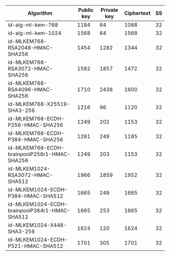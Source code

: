 | Algorithm                                     |  Public key  |  Private key |  Ciphertext  |  SS  |
| --------------------------------------------- | ------------ | ------------ |  ----------- |  --  |
| id-alg-ml-kem-768                             |     1184     |      64      |     1088     |  32  |
| id-alg-ml-kem-1024                            |     1568     |      64      |     1568     |  32  |
| id-MLKEM768-RSA2048-HMAC-SHA256               |     1454     |     1282     |     1344     |  32  |
| id-MLKEM768-RSA3072-HMAC-SHA256               |     1582     |     1857     |     1472     |  32  |
| id-MLKEM768-RSA4096-HMAC-SHA256               |     1710     |     2438     |     1600     |  32  |
| id-MLKEM768-X25519-SHA3-256                   |     1216     |      96      |     1120     |  32  |
| id-MLKEM768-ECDH-P256-HMAC-SHA256             |     1249     |     202      |     1153     |  32  |
| id-MLKEM768-ECDH-P384-HMAC-SHA256             |     1281     |     249      |     1185     |  32  |
| id-MLKEM768-ECDH-brainpoolP256r1-HMAC-SHA256  |     1249     |     203      |     1153     |  32  |
| id-MLKEM1024-RSA3072-HMAC-SHA512              |     1966     |     1859     |     1952     |  32  |
| id-MLKEM1024-ECDH-P384-HMAC-SHA512            |     1665     |     249      |     1665     |  32  |
| id-MLKEM1024-ECDH-brainpoolP384r1-HMAC-SHA512 |     1665     |     253      |     1665     |  32  |
| id-MLKEM1024-X448-SHA3-256                    |     1624     |     120      |     1624     |  32  |
| id-MLKEM1024-ECDH-P521-HMAC-SHA512            |     1701     |     305      |     1701     |  32  |
